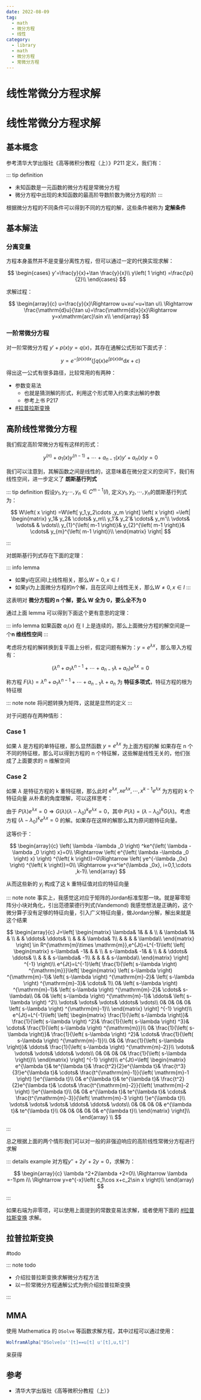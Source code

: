 ```yaml
---
date: 2022-08-09
tag:
  - math
  - 微分方程
  - 线性
category:
  - library
  - math
  - 微分方程
  - 常微分方程
---
```


# 线性常微分方程求解

# 线性常微分方程求解

## 基本概念

参考清华大学出版社《高等微积分教程（上）》P211 定义，我们有：

::: tip definition
- 未知函数是一元函数的微分方程是常微分方程
- 微分方程中出现的未知函数的最高阶导数阶数为微分方程的阶
:::


根据微分方程的不同条件可以得到不同的方程的解，这些条件被称为 **定解条件**

## 基本解法

### 分离变量

方程本身虽然并不是变量分离性方程，但可以通过一定的代换实现求解：


$$
\begin{cases}
	y'=\frac{y}{x}+\tan \frac{y}{x}\\
	y\left( 1 \right) =\frac{\pi}{2}\\
\end{cases}
$$

求解过程：

$$
\begin{array}{c}
	u=\frac{y}{x}\Rightarrow u+xu'=u+\tan u\\
	\Rightarrow \frac{\mathrm{d}u}{\tan u}=\frac{\mathrm{d}x}{x}\Rightarrow y=x\mathrm{arc}\sin x\\
\end{array}
$$

### 一阶常微分方程

对一阶常微分方程 $y'+p\left( x \right) y=q\left( x \right)$，其存在通解公式形如下面式子：


$$
y=e^{-\int{p\left( x \right) \mathrm{d}x}}\left( \int{q\left( x \right) e^{\int{p\left( x \right) \mathrm{d}x}}\mathrm{d}x}+c \right) 
$$


得出这一公式有很多路径，比较常用的有两种：
- 参数变易法
	- 也就是猜测解的形式，利用这个形式带入约束求出解的参数
	- 参考上书 P217
- [#拉普拉斯变换](.//)

## 高阶线性常微分方程

我们假定高阶常微分方程有这样的形式：

$$
y^{\left( n \right)}+a_1\left( x \right) y^{\left( n-1 \right)}+\cdots +a_{n-1}\left( x \right) y'+a_n\left( x \right) y=0
$$

我们可以注意到，其解函数之间是线性的，这意味着在微分定义的空间下，我们有线性空间，进一步定义了 **朗斯基行列式**

::: tip definition
假设$y_1,y_2\cdots ,y_n\in C^{m-1}\left( I \right)$, 定义$y_{1},y_{2},\cdots,y_{n}$的朗斯基行列式为：

$$
W\left( x \right) =W\left[ y_1,y_2\cdots ,y_m \right] \left( x \right) =\left| \begin{matrix}
	y_1&		y_2&		\cdots&		y_m\\
	y_1'&		y_2'&		\cdots&		y_m'\\
	\vdots&		\vdots&		&		\vdots\\
	y_{1}^{\left( m-1 \right)}&		y_{2}^{\left( m-1 \right)}&		\cdots&		y_{m}^{\left( m-1 \right)}\\
\end{matrix} \right|
$$

:::


对朗斯基行列式存在下面的定理：

::: info lemma
- 如果yi在区间I上线性相关，那么$W=0, x\in I$
- 如果yi为上面微分方程的n个解，且在区间I上线性无关，那么$W\neq 0, x\in I$
:::


这表明对 **微分方程的 n 个解，要么 W 全为 0，要么全不为 0**

通过上面 lemma 可以得到下面这个更有意思的定理：

::: info lemma
如果函数 $a_i(x)$ 在 I 上是连续的，那么上面微分方程的解空间是一个**n 维线性空间**
:::


考虑将方程的解转换到复平面上分析，假定问题有解为：$y=e^{\lambda x}$，那么带入方程有：


$$
\left( \lambda ^n+a_1\lambda ^{n-1}+\cdots +a_{n-1}\lambda +a_n \right) e^{\lambda x}=0
$$

称方程 $F\left( \lambda \right) =\lambda ^n+a_1\lambda ^{n-1}+\cdots +a_{n-1}\lambda +a_n$ 为 **特征多项式**，特征方程的根为特征根

::: note note
将问题转换为矩阵，这就是显然的定义
:::


对于问题存在两种情形：

### Case 1
如果 $\lambda$ 是方程的单特征根，那么显然函数 $y=e^{\lambda x}$ 为上面方程的解
如果存在 n 个不同的特征根，那么可以得到方程的 n 个特征解，这些解是线性无关的，他们张成了上面要求的 n 维解空间

### Case 2
如果 $\lambda$ 是特征方程的 k 重特征根，那么此时 $e^{\lambda x}, xe^{\lambda x},\cdots ,x^{k-1}e^{\lambda x}$ 为方程的 k 个特征向量
从朴素的角度理解，可以这样思考：

由于 $P\left( \lambda \right) e^{\lambda x}=0\Rightarrow G\left( \lambda \right) \left( \lambda -\lambda _0 \right) ^ke^{\lambda x}=0$，其中 $P\left( \lambda \right) =\left( \lambda -\lambda _0 \right) ^kG\left( \lambda \right)$。考虑方程 $\left( \lambda -\lambda _0 \right) ^ke^{\lambda x}=0$ 的解。如果存在这样的解那么其为原问题特征向量。

这等价于：


$$
\begin{array}{c}
	\left( \lambda -\lambda _0 \right) ^ke^{\left( \lambda -\lambda _0 \right) x}=0\\
	\Rightarrow \left( e^{\left( \lambda -\lambda _0 \right) x} \right) ^{\left( k \right)}=0\Rightarrow \left( ye^{-\lambda _0x} \right) ^{\left( k \right)}=0\\
	\Rightarrow y=x^ie^{\lambda _0x}, i=0,1,\cdots ,k-1\\
\end{array}
$$

从而这些新的 $y_i$ 构成了这 k 重特征值对应的特征向量

::: note note
事实上，我感觉这对应于矩阵的Jordan标准型那一块。就是幂零矩阵分小块对角化，引出范德蒙德行列式(Vandemond)
我感觉想法是正确的，这个微分算子没有足够的特征向量，引入广义特征向量，做Jordan分解，解出来就是这个结果

$$
\begin{array}{c}
	J=\left[ \begin{matrix}
	\lambda&		1&		&		&		\\
	&		\lambda&		1&		&		\\
	&		&		\ddots&		\ddots&		\\
	&		&		&		\lambda&		1\\
	&		&		&		&		\lambda\\
\end{matrix} \right] \in R^{\mathrm{m}\times \mathrm{m}},e^{Jt}=L^{-1}\left( \left[ \begin{matrix}
	s-\lambda&		-1&		&		&		\\
	&		s-\lambda&		-1&		&		\\
	&		&		\ddots&		\ddots&		\\
	&		&		&		s-\lambda&		-1\\
	&		&		&		&		s-\lambda\\
\end{matrix} \right] ^{-1} \right)\\
	e^{Jt}=L^{-1}\left( \frac{1}{\left( s-\lambda \right) ^{\mathrm{m}}}\left[ \begin{matrix}
	\left( s-\lambda \right) ^{\mathrm{m}-1}&		\left( s-\lambda \right) ^{\mathrm{m}-2}&		\left( s-\lambda \right) ^{\mathrm{m}-3}&		\cdots&		1\\
	0&		\left( s-\lambda \right) ^{\mathrm{m}-1}&		\left( s-\lambda \right) ^{\mathrm{m}-2}&		\cdots&		s-\lambda\\
	0&		0&		\left( s-\lambda \right) ^{\mathrm{m}-1}&		\ddots&		\left( s-\lambda \right) ^2\\
	\vdots&		\vdots&		\vdots&		\ddots&		\vdots\\
	0&		0&		0&		0&		\left( s-\lambda \right) ^{\mathrm{m}-1}\\
\end{matrix} \right] ^{-1} \right)\\
	e^{Jt}=L^{-1}\left( \left[ \begin{matrix}
	\frac{1}{\left( s-\lambda \right)}&		\frac{1}{\left( s-\lambda \right) ^2}&		\frac{1}{\left( s-\lambda \right) ^3}&		\cdots&		\frac{1}{\left( s-\lambda \right) ^{\mathrm{m}}}\\
	0&		\frac{1}{\left( s-\lambda \right)}&		\frac{1}{\left( s-\lambda \right) ^2}&		\cdots&		\frac{1}{\left( s-\lambda \right) ^{\mathrm{m}-1}}\\
	0&		0&		\frac{1}{\left( s-\lambda \right)}&		\ddots&		\frac{1}{\left( s-\lambda \right) ^{\mathrm{m}-2}}\\
	\vdots&		\vdots&		\vdots&		\ddots&		\vdots\\
	0&		0&		0&		0&		\frac{1}{\left( s-\lambda \right)}\\
\end{matrix} \right] ^{-1} \right)\\
	e^{Jt}=\left[ \begin{matrix}
	e^{\lambda t}&		te^{\lambda t}&		\frac{t^2}{2}e^{\lambda t}&		\frac{t^3}{3!}e^{\lambda t}&		\cdots&		\frac{t^{\mathrm{m}-1}}{\left( \mathrm{m}-1 \right) !}e^{\lambda t}\\
	0&		e^{\lambda t}&		te^{\lambda t}&		\frac{t^2}{2}e^{\lambda t}&		\cdots&		\frac{t^{\mathrm{m}-2}}{\left( \mathrm{m}-2 \right) !}e^{\lambda t}\\
	0&		0&		e^{\lambda t}&		te^{\lambda t}&		\cdots&		\frac{t^{\mathrm{m}-3}}{\left( \mathrm{m}-3 \right) !}e^{\lambda t}\\
	\vdots&		\vdots&		\vdots&		\ddots&		\ddots&		\vdots\\
	0&		0&		0&		0&		e^{\lambda t}&		te^{\lambda t}\\
	0&		0&		0&		0&		0&		e^{\lambda t}\\
\end{matrix} \right]\\
\end{array}
\\
$$

:::


总之根据上面的两个情形我们可以对一般的非强迫响应的高阶线性常微分方程进行求解

::: details example
对方程$y''+2y'+2y=0$，求解为：

$$
\begin{array}{c}
	\lambda ^2+2\lambda +2=0\\
	\Rightarrow \lambda =-1\pm i\\
	\Rightarrow y=e^{-x}\left( c_1\cos x+c_2\sin x \right)\\
\end{array}
$$

:::


如果右端为非零项，可以使用上面提到的常数变易法求解，或者使用下面的 [#拉普拉斯变换](.//) 求解。

## 拉普拉斯变换
#todo

::: note todo
- 介绍拉普拉斯变换求解微分方程方法
- 以一阶常微分方程通解公式为例介绍拉普拉斯变换

:::



## MMA

使用 Mathematica 的 `DSolve` 等函数求解方程，其中过程可以通过使用：

```mathematica
WolframAlpha["DSolve[u''[t]==u[t] u'[t],u,t]"]
```

来获得

## 参考

- 清华大学出版社《高等微积分教程（上）》

